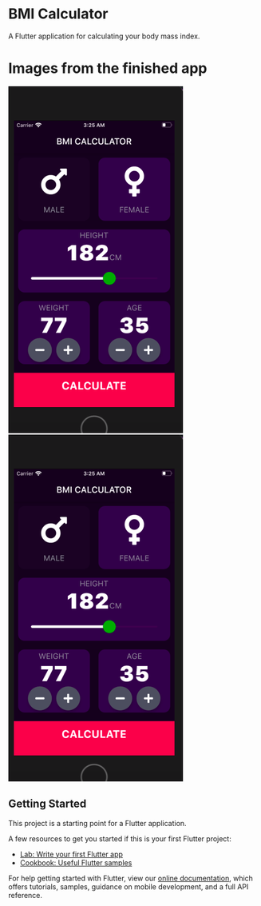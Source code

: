 # BMI Calculator

A Flutter application for calculating your body mass index.

# Images from the finished app
![Data Input Page](https://github.com/Joycechidi/bmi_calculator/blob/master/images/Input_page.png)
![Result Page](https://github.com/Joycechidi/bmi_calculator/blob/master/images/Input_page.png)

## Getting Started

This project is a starting point for a Flutter application.

A few resources to get you started if this is your first Flutter project:

- [Lab: Write your first Flutter app](https://flutter.dev/docs/get-started/codelab)
- [Cookbook: Useful Flutter samples](https://flutter.dev/docs/cookbook)

For help getting started with Flutter, view our
[online documentation](https://flutter.dev/docs), which offers tutorials,
samples, guidance on mobile development, and a full API reference.
